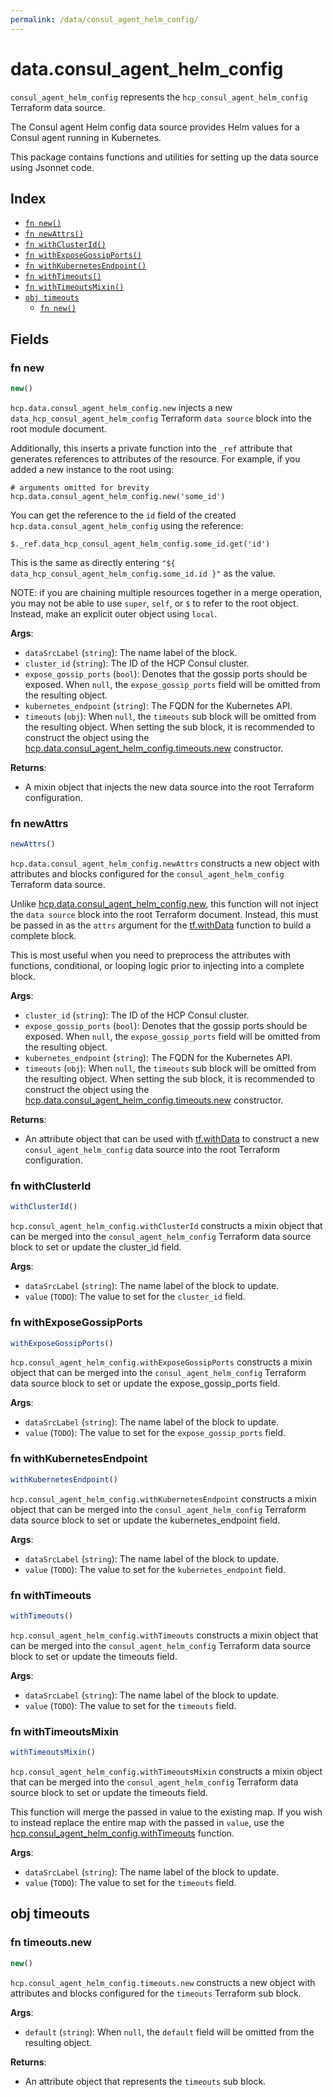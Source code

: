 ```yaml
---
permalink: /data/consul_agent_helm_config/
---
```


# data.consul_agent_helm_config

`consul_agent_helm_config` represents the `hcp_consul_agent_helm_config` Terraform data source.

The Consul agent Helm config data source provides Helm values for a Consul agent running in Kubernetes.

This package contains functions and utilities for setting up the data source using Jsonnet code.


## Index

* [`fn new()`](#fn-new)
* [`fn newAttrs()`](#fn-newattrs)
* [`fn withClusterId()`](#fn-withclusterid)
* [`fn withExposeGossipPorts()`](#fn-withexposegossipports)
* [`fn withKubernetesEndpoint()`](#fn-withkubernetesendpoint)
* [`fn withTimeouts()`](#fn-withtimeouts)
* [`fn withTimeoutsMixin()`](#fn-withtimeoutsmixin)
* [`obj timeouts`](#obj-timeouts)
  * [`fn new()`](#fn-timeoutsnew)

## Fields

### fn new

```ts
new()
```


`hcp.data.consul_agent_helm_config.new` injects a new `data_hcp_consul_agent_helm_config` Terraform `data source`
block into the root module document.

Additionally, this inserts a private function into the `_ref` attribute that generates references to attributes of the
resource. For example, if you added a new instance to the root using:

    # arguments omitted for brevity
    hcp.data.consul_agent_helm_config.new('some_id')

You can get the reference to the `id` field of the created `hcp.data.consul_agent_helm_config` using the reference:

    $._ref.data_hcp_consul_agent_helm_config.some_id.get('id')

This is the same as directly entering `"${ data_hcp_consul_agent_helm_config.some_id.id }"` as the value.

NOTE: if you are chaining multiple resources together in a merge operation, you may not be able to use `super`, `self`,
or `$` to refer to the root object. Instead, make an explicit outer object using `local`.

**Args**:
  - `dataSrcLabel` (`string`): The name label of the block.
  - `cluster_id` (`string`): The ID of the HCP Consul cluster.
  - `expose_gossip_ports` (`bool`): Denotes that the gossip ports should be exposed. When `null`, the `expose_gossip_ports` field will be omitted from the resulting object.
  - `kubernetes_endpoint` (`string`): The FQDN for the Kubernetes API.
  - `timeouts` (`obj`):  When `null`, the `timeouts` sub block will be omitted from the resulting object. When setting the sub block, it is recommended to construct the object using the [hcp.data.consul_agent_helm_config.timeouts.new](#fn-consulagenthelmconfigtimeoutsnew) constructor.

**Returns**:
- A mixin object that injects the new data source into the root Terraform configuration.


### fn newAttrs

```ts
newAttrs()
```


`hcp.data.consul_agent_helm_config.newAttrs` constructs a new object with attributes and blocks configured for the `consul_agent_helm_config`
Terraform data source.

Unlike [hcp.data.consul_agent_helm_config.new](#fn-consulagenthelmconfignew), this function will not inject the `data source`
block into the root Terraform document. Instead, this must be passed in as the `attrs` argument for the
[tf.withData](https://github.com/tf-libsonnet/core/tree/main/docs#fn-withdata) function to build a complete block.

This is most useful when you need to preprocess the attributes with functions, conditional, or looping logic prior to
injecting into a complete block.

**Args**:
  - `cluster_id` (`string`): The ID of the HCP Consul cluster.
  - `expose_gossip_ports` (`bool`): Denotes that the gossip ports should be exposed. When `null`, the `expose_gossip_ports` field will be omitted from the resulting object.
  - `kubernetes_endpoint` (`string`): The FQDN for the Kubernetes API.
  - `timeouts` (`obj`):  When `null`, the `timeouts` sub block will be omitted from the resulting object. When setting the sub block, it is recommended to construct the object using the [hcp.data.consul_agent_helm_config.timeouts.new](#fn-consulagenthelmconfigtimeoutsnew) constructor.

**Returns**:
  - An attribute object that can be used with [tf.withData](https://github.com/tf-libsonnet/core/tree/main/docs#fn-withdata) to construct a new `consul_agent_helm_config` data source into the root Terraform configuration.


### fn withClusterId

```ts
withClusterId()
```

`hcp.consul_agent_helm_config.withClusterId` constructs a mixin object that can be merged into the `consul_agent_helm_config`
Terraform data source block to set or update the cluster_id field.



**Args**:
  - `dataSrcLabel` (`string`): The name label of the block to update.
  - `value` (`TODO`): The value to set for the `cluster_id` field.


### fn withExposeGossipPorts

```ts
withExposeGossipPorts()
```

`hcp.consul_agent_helm_config.withExposeGossipPorts` constructs a mixin object that can be merged into the `consul_agent_helm_config`
Terraform data source block to set or update the expose_gossip_ports field.



**Args**:
  - `dataSrcLabel` (`string`): The name label of the block to update.
  - `value` (`TODO`): The value to set for the `expose_gossip_ports` field.


### fn withKubernetesEndpoint

```ts
withKubernetesEndpoint()
```

`hcp.consul_agent_helm_config.withKubernetesEndpoint` constructs a mixin object that can be merged into the `consul_agent_helm_config`
Terraform data source block to set or update the kubernetes_endpoint field.



**Args**:
  - `dataSrcLabel` (`string`): The name label of the block to update.
  - `value` (`TODO`): The value to set for the `kubernetes_endpoint` field.


### fn withTimeouts

```ts
withTimeouts()
```

`hcp.consul_agent_helm_config.withTimeouts` constructs a mixin object that can be merged into the `consul_agent_helm_config`
Terraform data source block to set or update the timeouts field.



**Args**:
  - `dataSrcLabel` (`string`): The name label of the block to update.
  - `value` (`TODO`): The value to set for the `timeouts` field.


### fn withTimeoutsMixin

```ts
withTimeoutsMixin()
```

`hcp.consul_agent_helm_config.withTimeoutsMixin` constructs a mixin object that can be merged into the `consul_agent_helm_config`
Terraform data source block to set or update the timeouts field.

This function will merge the passed in value to the existing map. If you wish
to instead replace the entire map with the passed in `value`, use the [hcp.consul_agent_helm_config.withTimeouts](TODO)
function.


**Args**:
  - `dataSrcLabel` (`string`): The name label of the block to update.
  - `value` (`TODO`): The value to set for the `timeouts` field.


## obj timeouts



### fn timeouts.new

```ts
new()
```


`hcp.consul_agent_helm_config.timeouts.new` constructs a new object with attributes and blocks configured for the `timeouts`
Terraform sub block.



**Args**:
  - `default` (`string`):  When `null`, the `default` field will be omitted from the resulting object.

**Returns**:
  - An attribute object that represents the `timeouts` sub block.

